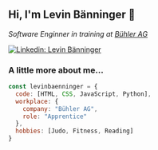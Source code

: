 <h2> Hi, I'm Levin Bänninger 👋</h2>
<p><em>Software Enginner in training at <a href="https://buhlergroup.com">Bühler AG</a></em></p>

[![Linkedin: Levin Bänninger](https://img.shields.io/badge/-Levin%20Bänninger-blue?style=flat-square&logo=Linkedin&logoColor=white&link=https://www.linkedin.com/in/levinbaenninger/)](https://www.linkedin.com/in/levinbaenninger/)
              

### A little more about me...  

```javascript
const levinbaenninger = {
  code: [HTML, CSS, JavaScript, Python],
  workplace: {
    company: "Bühler AG",
    role: "Apprentice"
  },
  hobbies: [Judo, Fitness, Reading]
}
```
